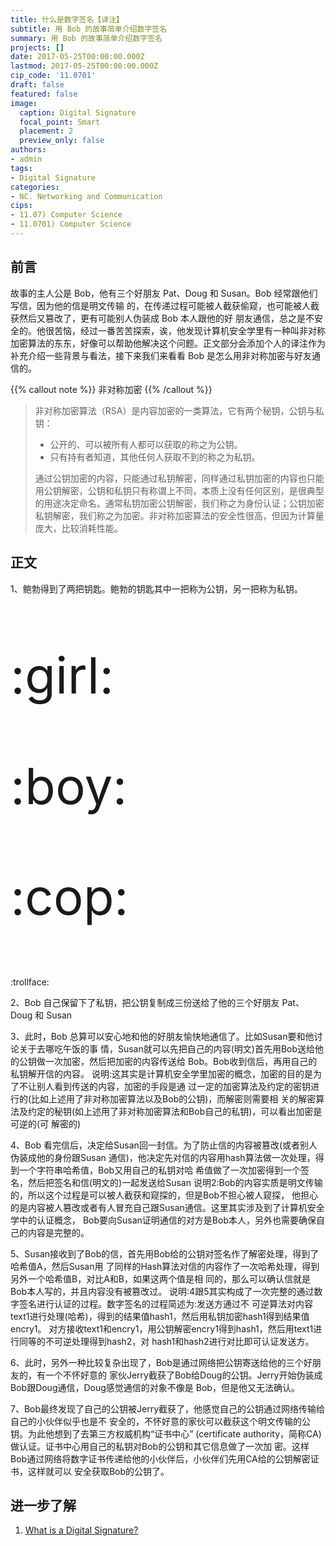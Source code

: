 ```yaml
---
title: 什么是数字签名【译注】
subtitle: 用 Bob 的故事简单介绍数字签名
summary: 用 Bob 的故事简单介绍数字签名
projects: []
date: 2017-05-25T00:00:00.000Z
lastmod: 2017-05-25T00:00:00.000Z
cip_code: '11.0701'
draft: false
featured: false
image:
  caption: Digital Signature
  focal_point: Smart
  placement: 2
  preview_only: false
authors:
- admin
tags:
- Digital Signature
categories:
- NC. Networking and Communication
cips:
- 11.07) Computer Science
- 11.0701) Computer Science
---
```


## 前言

故事的主人公是 Bob，他有三个好朋友 Pat、Doug 和 Susan。Bob 经常跟他们写信，因为他的信是明文传输 的，在传递过程可能被人截获偷窥，也可能被人截获然后又篡改了，更有可能别人伪装成 Bob 本人跟他的好 朋友通信，总之是不安全的。他很苦恼，经过一番苦苦探索，诶，他发现计算机安全学里有一种叫非对称加密算法的东东，好像可以帮助他解决这个问题。正文部分会添加个人的译注作为补充介绍一些背景与看法，接下来我们来看看 Bob 是怎么用非对称加密与好友通信的。

{{% callout note %}} 非对称加密 {{% /callout %}}

> 非对称加密算法（RSA）是内容加密的一类算法，它有两个秘钥，公钥与私钥：
>
> - 公开的、可以被所有人都可以获取的称之为公钥。
> - 只有持有者知道，其他任何人获取不到的称之为私钥。
>
> 通过公钥加密的内容，只能通过私钥解密，同样通过私钥加密的内容也只能用公钥解密，公钥和私钥只有称谓上不同，本质上没有任何区别，是很典型的用途决定命名。通常私钥加密公钥解密，我们称之为身份认证；公钥加密私钥解密，我们称之为加密。非对称加密算法的安全性很高，但因为计算量庞大，比较消耗性能。

## 正文

1、鲍勃得到了两把钥匙。鲍勃的钥匙其中一把称为公钥，另一把称为私钥。

<p style="font-size:5rem;"> :girl: </p>

<p style="font-size:5rem;"> :boy: </p>

<p style="font-size:5rem;"> :cop: </p>

<p style="font-size:5rem;">  </p>

:trollface:

2、Bob 自己保留下了私钥，把公钥复制成三份送给了他的三个好朋友 Pat、Doug 和 Susan

3、此时，Bob 总算可以安心地和他的好朋友愉快地通信了。比如Susan要和他讨论关于去哪吃午饭的事 情，Susan就可以先把自己的内容(明文)首先用Bob送给他的公钥做一次加密，然后把加密的内容传送给 Bob。Bob收到信后，再用自己的私钥解开信的内容。
说明:这其实是计算机安全学里加密的概念，加密的目的是为了不让别人看到传送的内容，加密的手段是通 过一定的加密算法及约定的密钥进行的(比如上述用了非对称加密算法以及Bob的公钥)，而解密则需要相 关的解密算法及约定的秘钥(如上述用了非对称加密算法和Bob自己的私钥)，可以看出加密是可逆的(可 解密的)

4、Bob 看完信后，决定给Susan回一封信。为了防止信的内容被篡改(或者别人伪装成他的身份跟Susan 通信)，他决定先对信的内容用hash算法做一次处理，得到一个字符串哈希值，Bob又用自己的私钥对哈 希值做了一次加密得到一个签名，然后把签名和信(明文的)一起发送给Susan
说明2:Bob的内容实质是明文传输的，所以这个过程是可以被人截获和窥探的，但是Bob不担心被人窥探， 他担心的是内容被人篡改或者有人冒充自己跟Susan通信。这里其实涉及到了计算机安全学中的认证概念， Bob要向Susan证明通信的对方是Bob本人，另外也需要确保自己的内容是完整的。

5、Susan接收到了Bob的信，首先用Bob给的公钥对签名作了解密处理，得到了哈希值A，然后Susan用 了同样的Hash算法对信的内容作了一次哈希处理，得到另外一个哈希值B，对比A和B，如果这两个值是相 同的，那么可以确认信就是Bob本人写的，并且内容没有被篡改过。
说明:4跟5其实构成了一次完整的通过数字签名进行认证的过程。数字签名的过程简述为:发送方通过不 可逆算法对内容text1进行处理(哈希)，得到的结果值hash1，然后用私钥加密hash1得到结果值encry1。 对方接收text1和encry1，用公钥解密encry1得到hash1，然后用text1进行同等的不可逆处理得到hash2，对 hash1和hash2进行对比即可认证发送方。

6、此时，另外一种比较复杂出现了，Bob是通过网络把公钥寄送给他的三个好朋友的，有一个不怀好意的 家伙Jerry截获了Bob给Doug的公钥。Jerry开始伪装成Bob跟Doug通信，Doug感觉通信的对象不像是 Bob，但是他又无法确认。

7、Bob最终发现了自己的公钥被Jerry截获了，他感觉自己的公钥通过网络传输给自己的小伙伴似乎也是不 安全的，不怀好意的家伙可以截获这个明文传输的公钥。为此他想到了去第三方权威机构“证书中心” (certificate authority，简称CA)做认证。证书中心用自己的私钥对Bob的公钥和其它信息做了一次加 密。这样Bob通过网络将数字证书传递给他的小伙伴后，小伙伴们先用CA给的公钥解密证书，这样就可以 安全获取Bob的公钥了。


## 进一步了解

1. [What is a Digital Signature?](http://www.youdzone.com/signature.html)